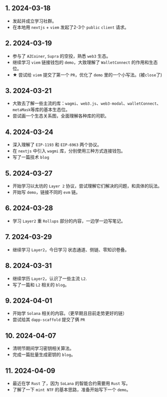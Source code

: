 ## 1. 2024-03-18

- 发起并成立学习社群。
- 在本地用 `nextjs` + `viem` 发起了2-3个 `public` `client` 请求。

## 2. 2024-03-19

- 参与了 `AZCoiner`, `Supra` 的空投，熟悉 `web3` 生态。
- 继续学习 `viem` 链接钱包的 `demo`，大致理解了 `WalletConnect` 的作用和生态位。
- ★ 尝试给 `viem` 提交了第一个 `PR`，优化了 `demo` 里的一个小写法。(被`close`了)

## 3. 2024-03-21

- 大致去了解一些主流的库：`wagmi`、`web3.js`、`web3-modal`、`walletConnect`、`metaMask`等库的基本生态位。
- 尝试画一个生态关系图，全面理解各种库的司职。

## 4. 2024-03-24

- 深入理解了 `EIP-1193` 和 `EIP-6963` 两个协议。
- 在 `nextjs` 中引入 `wagmi` 库，分别使用三种方式连接钱包。
- 写了一篇技术 `blog`

## 5. 2024-03-27

- 开始学习以太坊的 `Layer 2` 协议，尝试理解它们解决的问题，和具体的玩法。
- 开始写 `demo`，链接不同的 `evm` 链。

## 6. 2024-03-28

- 学习 `Layer2` 重 `Rollups` 部分的内容，一边学一边写笔记。

## 7. 2024-03-29

- 继续学习 `Layer2`，今日学习 状态通道、侧链、零知识卷叠。

## 8. 2024-03-31

- 继续学历 `Layer2`，认识了一些主流 `L2`.
- 写了一篇和 `L2` 相关的 `blog`。

## 9. 2024-04-01

- 开始学 `Solana` 相关的内容。（更早期且目前走势更好的链）
- 尝试给其 `dapp-scaffold` 提交了俩 `PR`

## 10. 2024-04-07

- 清明节期间学习密钥相关算法。
- 完成一篇批量生成密钥的 `blog`。

## 11. 2024-04-09

- 最近在学 `Rust` 了，因为 `SoLana` 的智能合约需要用 `Rust` 写。
- 了解了一下 `mint NTF` 的基本思路，准备开始写下一个 `demo`。
